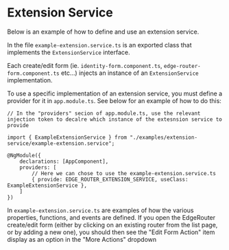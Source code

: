 # Extension Service

Below is an example of how to define and use an extension service.

In the file `example-extension.service.ts` is an exported class that implements the `ExtensionService` interface.

Each create/edit form (ie. `identity-form.component.ts`, `edge-router-form.component.ts` etc...) injects an instance of an `ExtensionService` implementation.

To use a specific implementation of an extension service, you must define a provider for it in `app.module.ts`. See below for an example of how to do this: 

```
// In the "providers" secion of app.module.ts, use the relevant injection token to decalre which instance of the extesnsion service to provide

import { ExampleExtensionService } from "./examples/extension-service/example-extension.service";

@NgModule({
    declarations: [AppComponent],
    providers: [
        // Here we can chose to use the example-extension.service.ts
        { provide: EDGE_ROUTER_EXTENSION_SERVICE, useClass: ExampleExtensionService },
    ]
})
```

In `example-extension.service.ts` are examples of how the various properties, functions, and events are defined. If you open the EdgeRouter create/edit form
(either by clicking on an existing router from the list page, or by adding a new one), you should then see the "Edit Form Action" item display as an option in the "More Actions" dropdown